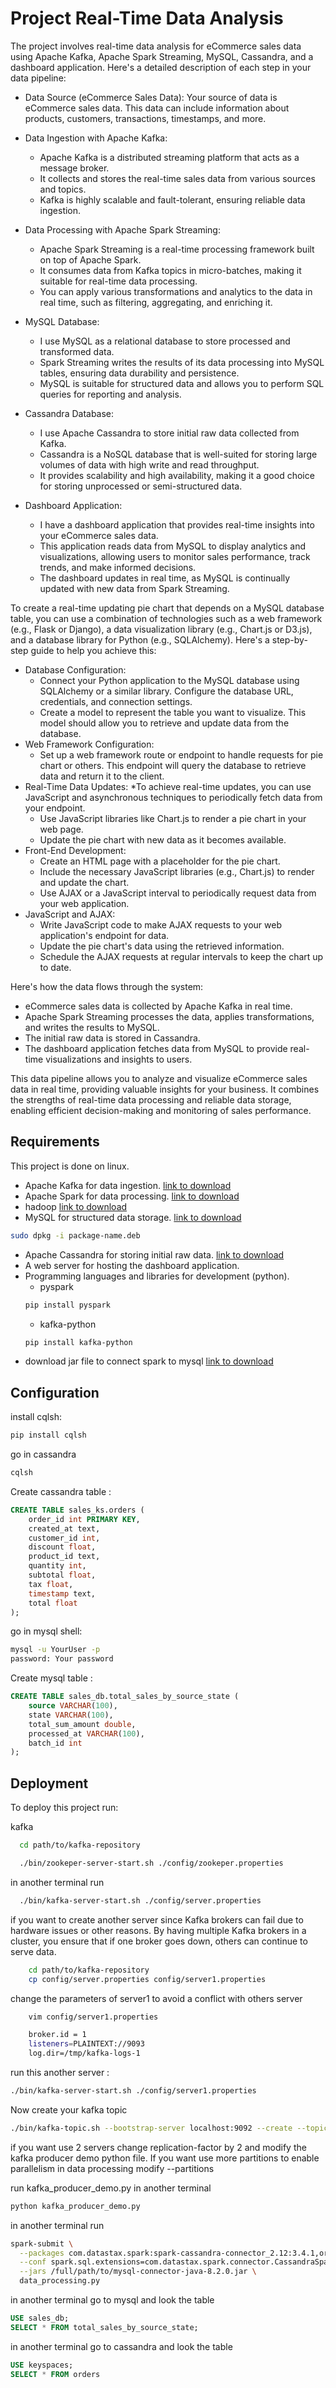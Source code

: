 
# Project Real-Time Data Analysis

The project involves real-time data analysis for eCommerce sales data using Apache Kafka, Apache Spark Streaming, MySQL, Cassandra, and a dashboard application. Here's a detailed description of each step in your data pipeline:

* Data Source (eCommerce Sales Data):
Your source of data is eCommerce sales data. This data can include information about products, customers, transactions, timestamps, and more.

* Data Ingestion with Apache Kafka:
    * Apache Kafka is a distributed streaming platform that acts as a message broker.
    * It collects and stores the real-time sales data from various sources and topics.
    * Kafka is highly scalable and fault-tolerant, ensuring reliable data ingestion.

* Data Processing with Apache Spark Streaming:
    * Apache Spark Streaming is a real-time processing framework built on top of Apache Spark.
    * It consumes data from Kafka topics in micro-batches, making it suitable for real-time data processing.
    * You can apply various transformations and analytics to the data in real time, such as filtering, aggregating, and enriching it.

* MySQL Database:
    * I use MySQL as a relational database to store processed and transformed data.
    * Spark Streaming writes the results of its data processing into MySQL tables, ensuring data durability and persistence.
    * MySQL is suitable for structured data and allows you to perform SQL queries for reporting and analysis.

* Cassandra Database:
    * I use Apache Cassandra to store initial raw data collected from Kafka.
    * Cassandra is a NoSQL database that is well-suited for storing large volumes of data with high write and read throughput.
    * It provides scalability and high availability, making it a good choice for storing unprocessed or semi-structured data.

* Dashboard Application:
    * I have a dashboard application that provides real-time insights into your eCommerce sales data.
    * This application reads data from MySQL to display analytics and visualizations, allowing users to monitor sales performance, track trends, and make informed decisions.
    * The dashboard updates in real time, as MySQL is continually updated with new data from Spark Streaming.
 
To create a real-time updating pie chart that depends on a MySQL database table, you can use a combination of technologies such as a web framework (e.g., Flask or Django), a data visualization library (e.g., Chart.js or D3.js), and a database library for Python (e.g., SQLAlchemy). Here's a step-by-step guide to help you achieve this:

* Database Configuration:
   * Connect your Python application to the MySQL database using SQLAlchemy or a similar library. Configure the database URL, credentials, and connection settings.
   * Create a model to represent the table you want to visualize. This model should allow you to retrieve and update data from the database.
* Web Framework Configuration:
   * Set up a web framework route or endpoint to handle requests for pie chart or others. This endpoint will query the database to retrieve data and return it to the client.
* Real-Time Data Updates:
   *To achieve real-time updates, you can use JavaScript and asynchronous techniques to periodically fetch data from your endpoint.
   * Use JavaScript libraries like Chart.js to render a pie chart in your web page.
   * Update the pie chart with new data as it becomes available.
* Front-End Development:
   * Create an HTML page with a placeholder for the pie chart.
   * Include the necessary JavaScript libraries (e.g., Chart.js) to render and update the chart.
   * Use AJAX or a JavaScript interval to periodically request data from your web application.
* JavaScript and AJAX:
   * Write JavaScript code to make AJAX requests to your web application's endpoint for data.
   * Update the pie chart's data using the retrieved information.
   * Schedule the AJAX requests at regular intervals to keep the chart up to date.

Here's how the data flows through the system:

* eCommerce sales data is collected by Apache Kafka in real time.
* Apache Spark Streaming processes the data, applies transformations, and writes the results to MySQL.
* The initial raw data is stored in Cassandra.
* The dashboard application fetches data from MySQL to provide real-time visualizations and insights to users.

This data pipeline allows you to analyze and visualize eCommerce sales data in real time, providing valuable insights for your business. It combines the strengths of real-time data processing and reliable data storage, enabling efficient decision-making and monitoring of sales performance.




## Requirements

This project is done on linux.

* Apache Kafka for data ingestion.
[link to download](https://kafka.apache.org/downloads)
* Apache Spark for data processing.
[link to download](https://www.virtono.com/community/tutorial-how-to/how-to-install-apache-spark-on-ubuntu-22-04-and-centos/)
* hadoop
[link to download](https://learnubuntu.com/install-hadoop/)
* MySQL for structured data storage.
[link to download](https://dev.mysql.com/downloads/installer/)
```bash
sudo dpkg -i package-name.deb
```
* Apache Cassandra for storing initial raw data.
[link to download](https://phoenixnap.com/kb/install-cassandra-on-ubuntu)
* A web server for hosting the dashboard application.
* Programming languages and libraries for development (python).
    * pyspark
    ```bash
    pip install pyspark
    ```
    * kafka-python
    ```bash
    pip install kafka-python
    ```
* download jar file to connect spark to mysql
[link to download](https://dev.mysql.com/downloads/connector/j/)


## Configuration

install cqlsh:
```bash
pip install cqlsh
```
go in cassandra
```bash
cqlsh
```

Create cassandra table :

```sql
CREATE TABLE sales_ks.orders (
    order_id int PRIMARY KEY,
    created_at text,
    customer_id int,
    discount float,
    product_id text,
    quantity int,
    subtotal float,
    tax float,
    timestamp text,
    total float
);
```

go in mysql shell:

```bash
mysql -u YourUser -p
password: Your password
```

Create mysql table : 

```sql
CREATE TABLE sales_db.total_sales_by_source_state (
    source VARCHAR(100),
    state VARCHAR(100), 
    total_sum_amount double,   
    processed_at VARCHAR(100),
    batch_id int
);
```
## Deployment

To deploy this project run:

kafka

```bash
  cd path/to/kafka-repository

  ./bin/zookeper-server-start.sh ./config/zookeper.properties
```
in another terminal run
```bash
  ./bin/kafka-server-start.sh ./config/server.properties
```
if you want to create another server since Kafka brokers can fail due to hardware issues or other reasons. By having multiple Kafka brokers in a cluster, you ensure that if one broker goes down, others can continue to serve data. 

```bash
    cd path/to/kafka-repository
    cp config/server.properties config/server1.properties
```

change the parameters of server1 to avoid a conflict with others server

```bash
    vim config/server1.properties

    broker.id = 1
    listeners=PLAINTEXT://9093
    log.dir=/tmp/kafka-logs-1
```

run this another server :

```bash
./bin/kafka-server-start.sh ./config/server1.properties
```

Now create your kafka topic

```bash
./bin/kafka-topic.sh --bootstrap-server localhost:9092 --create --topic YourTopicName --replication-factor 1 --partitions 1
```

if you want use 2 servers change replication-factor by 2 and modify the kafka producer demo python file. If you want use more partitions to enable parallelism in data processing modify --partitions  

run kafka_producer_demo.py in another terminal

```bash
python kafka_producer_demo.py
```
in another terminal run 

```bash
spark-submit \
  --packages com.datastax.spark:spark-cassandra-connector_2.12:3.4.1,org.apache.spark:spark-sql-kafka-0-10_2.12:3.5.0 \
  --conf spark.sql.extensions=com.datastax.spark.connector.CassandraSparkExtensions \
  --jars /full/path/to/mysql-connector-java-8.2.0.jar \
  data_processing.py
```

in another terminal go to mysql and look the table

```sql
USE sales_db;
SELECT * FROM total_sales_by_source_state;
```

in another terminal go to cassandra and look the table

```sql
USE keyspaces;
SELECT * FROM orders
```

